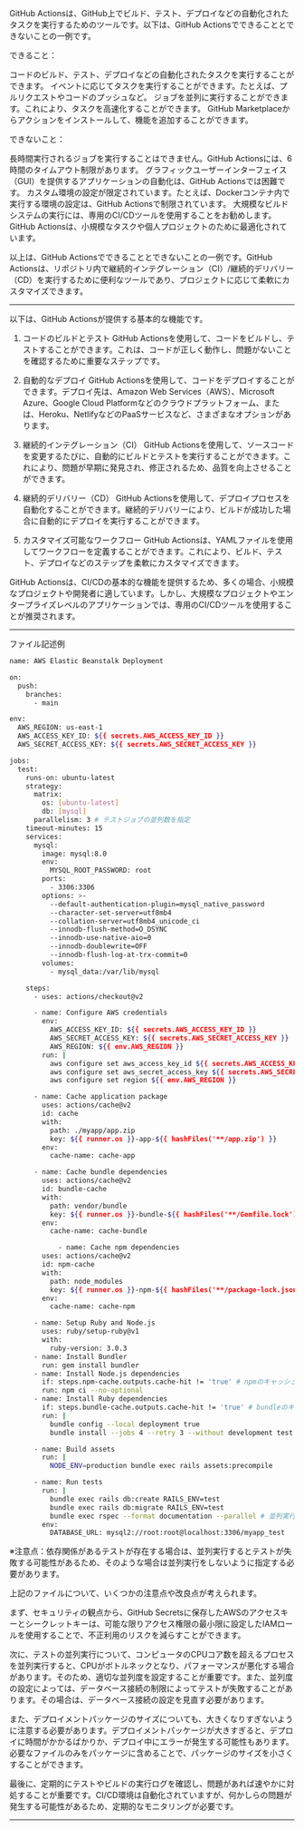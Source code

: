 GitHub Actionsは、GitHub上でビルド、テスト、デプロイなどの自動化されたタスクを実行するためのツールです。以下は、GitHub Actionsでできることとできないことの一例です。

できること：

コードのビルド、テスト、デプロイなどの自動化されたタスクを実行することができます。
イベントに応じてタスクを実行することができます。たとえば、プルリクエストやコードのプッシュなど。
ジョブを並列に実行することができます。これにより、タスクを高速化することができます。
GitHub Marketplaceからアクションをインストールして、機能を追加することができます。

できないこと：

長時間実行されるジョブを実行することはできません。GitHub Actionsには、6時間のタイムアウト制限があります。
グラフィックユーザーインターフェイス（GUI）を提供するアプリケーションの自動化は、GitHub Actionsでは困難です。
カスタム環境の設定が限定されています。たとえば、Dockerコンテナ内で実行する環境の設定は、GitHub Actionsで制限されています。
大規模なビルドシステムの実行には、専用のCI/CDツールを使用することをお勧めします。GitHub Actionsは、小規模なタスクや個人プロジェクトのために最適化されています。

以上は、GitHub Actionsでできることとできないことの一例です。GitHub Actionsは、リポジトリ内で継続的インテグレーション（CI）/継続的デリバリー（CD）を実行するために便利なツールであり、プロジェクトに応じて柔軟にカスタマイズできます。

----

以下は、GitHub Actionsが提供する基本的な機能です。

1. コードのビルドとテスト
GitHub Actionsを使用して、コードをビルドし、テストすることができます。これは、コードが正しく動作し、問題がないことを確認するために重要なステップです。

2. 自動的なデプロイ
GitHub Actionsを使用して、コードをデプロイすることができます。デプロイ先は、Amazon Web Services（AWS）、Microsoft Azure、Google Cloud Platformなどのクラウドプラットフォーム、または、Heroku、NetlifyなどのPaaSサービスなど、さまざまなオプションがあります。

3. 継続的インテグレーション（CI）
GitHub Actionsを使用して、ソースコードを変更するたびに、自動的にビルドとテストを実行することができます。これにより、問題が早期に発見され、修正されるため、品質を向上させることができます。

4. 継続的デリバリー（CD）
GitHub Actionsを使用して、デプロイプロセスを自動化することができます。継続的デリバリーにより、ビルドが成功した場合に自動的にデプロイを実行することができます。

5. カスタマイズ可能なワークフロー
GitHub Actionsは、YAMLファイルを使用してワークフローを定義することができます。これにより、ビルド、テスト、デプロイなどのステップを柔軟にカスタマイズできます。

GitHub Actionsは、CI/CDの基本的な機能を提供するため、多くの場合、小規模なプロジェクトや開発者に適しています。しかし、大規模なプロジェクトやエンタープライズレベルのアプリケーションでは、専用のCI/CDツールを使用することが推奨されます。

----

ファイル記述例

```bash
name: AWS Elastic Beanstalk Deployment

on:
  push:
    branches:
      - main

env:
  AWS_REGION: us-east-1
  AWS_ACCESS_KEY_ID: ${{ secrets.AWS_ACCESS_KEY_ID }}
  AWS_SECRET_ACCESS_KEY: ${{ secrets.AWS_SECRET_ACCESS_KEY }}

jobs:
  test:
    runs-on: ubuntu-latest
    strategy:
      matrix:
        os: [ubuntu-latest]
        db: [mysql]
      parallelism: 3 # テストジョブの並列数を指定
    timeout-minutes: 15
    services:
      mysql:
        image: mysql:8.0
        env:
          MYSQL_ROOT_PASSWORD: root
        ports:
          - 3306:3306
        options: >-
          --default-authentication-plugin=mysql_native_password
          --character-set-server=utf8mb4
          --collation-server=utf8mb4_unicode_ci
          --innodb-flush-method=O_DSYNC
          --innodb-use-native-aio=0
          --innodb-doublewrite=OFF
          --innodb-flush-log-at-trx-commit=0
        volumes:
          - mysql_data:/var/lib/mysql

    steps:
      - uses: actions/checkout@v2

      - name: Configure AWS credentials
        env:
          AWS_ACCESS_KEY_ID: ${{ secrets.AWS_ACCESS_KEY_ID }}
          AWS_SECRET_ACCESS_KEY: ${{ secrets.AWS_SECRET_ACCESS_KEY }}
          AWS_REGION: ${{ env.AWS_REGION }}
        run: |
          aws configure set aws_access_key_id ${{ secrets.AWS_ACCESS_KEY_ID }}
          aws configure set aws_secret_access_key ${{ secrets.AWS_SECRET_ACCESS_KEY }}
          aws configure set region ${{ env.AWS_REGION }}

      - name: Cache application package
        uses: actions/cache@v2
        id: cache
        with:
          path: ./myapp/app.zip
          key: ${{ runner.os }}-app-${{ hashFiles('**/app.zip') }}
        env:
          cache-name: cache-app

      - name: Cache bundle dependencies
        uses: actions/cache@v2
        id: bundle-cache
        with:
          path: vendor/bundle
          key: ${{ runner.os }}-bundle-${{ hashFiles('**/Gemfile.lock') }}
        env:
          cache-name: cache-bundle

            - name: Cache npm dependencies
        uses: actions/cache@v2
        id: npm-cache
        with:
          path: node_modules
          key: ${{ runner.os }}-npm-${{ hashFiles('**/package-lock.json') }}
        env:
          cache-name: cache-npm

      - name: Setup Ruby and Node.js
        uses: ruby/setup-ruby@v1
        with:
          ruby-version: 3.0.3
      - name: Install Bundler
        run: gem install bundler
      - name: Install Node.js dependencies
        if: steps.npm-cache.outputs.cache-hit != 'true' # npmのキャッシュがない場合のみ実行する
        run: npm ci --no-optional
      - name: Install Ruby dependencies
        if: steps.bundle-cache.outputs.cache-hit != 'true' # bundleのキャッシュがない場合のみ実行する
        run: |
          bundle config --local deployment true
          bundle install --jobs 4 --retry 3 --without development test

      - name: Build assets
        run: |
          NODE_ENV=production bundle exec rails assets:precompile

      - name: Run tests
        run: |
          bundle exec rails db:create RAILS_ENV=test
          bundle exec rails db:migrate RAILS_ENV=test
          bundle exec rspec --format documentation --parallel # 並列実行するようにオプションを追加する
        env:
          DATABASE_URL: mysql2://root:root@localhost:3306/myapp_test


```

※注意点：依存関係があるテストが存在する場合は、並列実行するとテストが失敗する可能性があるため、そのような場合は並列実行をしないように指定する必要があります。

上記のファイルについて、いくつかの注意点や改良点が考えられます。

まず、セキュリティの観点から、GitHub Secretsに保存したAWSのアクセスキーとシークレットキーは、可能な限りアクセス権限の最小限に設定したIAMロールを使用することで、不正利用のリスクを減らすことができます。

次に、テストの並列実行について、コンピュータのCPUコア数を超えるプロセスを並列実行すると、CPUがボトルネックとなり、パフォーマンスが悪化する場合があります。そのため、適切な並列度を設定することが重要です。また、並列度の設定によっては、データベース接続の制限によってテストが失敗することがあります。その場合は、データベース接続の設定を見直す必要があります。

また、デプロイメントパッケージのサイズについても、大きくなりすぎないように注意する必要があります。デプロイメントパッケージが大きすぎると、デプロイに時間がかかるばかりか、デプロイ中にエラーが発生する可能性もあります。必要なファイルのみをパッケージに含めることで、パッケージのサイズを小さくすることができます。

最後に、定期的にテストやビルドの実行ログを確認し、問題があれば速やかに対処することが重要です。CI/CD環境は自動化されていますが、何かしらの問題が発生する可能性があるため、定期的なモニタリングが必要です。


----





